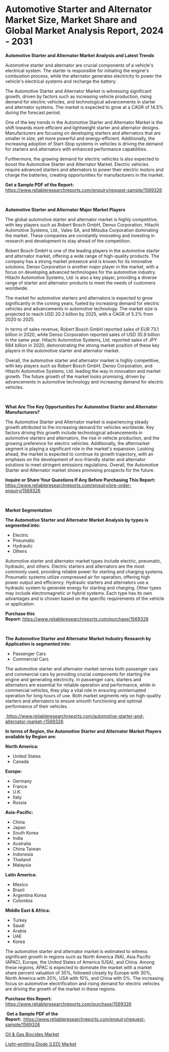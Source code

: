 <p><h1>Automotive Starter and Alternator Market Size, Market Share and Global Market Analysis Report, 2024 - 2031</h1></p><p><strong>Automotive Starter and Alternator Market Analysis and Latest Trends</strong></p>
<p><p>Automotive starter and alternator are crucial components of a vehicle's electrical system. The starter is responsible for initiating the engine's combustion process, while the alternator generates electricity to power the vehicle's electrical systems and recharge the battery. </p><p>The Automotive Starter and Alternator Market is witnessing significant growth, driven by factors such as increasing vehicle production, rising demand for electric vehicles, and technological advancements in starter and alternator systems. The market is expected to grow at a CAGR of 14.5% during the forecast period.</p><p>One of the key trends in the Automotive Starter and Alternator Market is the shift towards more efficient and lightweight starter and alternator designs. Manufacturers are focusing on developing starters and alternators that are smaller in size, yet more powerful and energy-efficient. Additionally, the increasing adoption of Start-Stop systems in vehicles is driving the demand for starters and alternators with enhanced performance capabilities.</p><p>Furthermore, the growing demand for electric vehicles is also expected to boost the Automotive Starter and Alternator Market. Electric vehicles require advanced starters and alternators to power their electric motors and charge the batteries, creating opportunities for manufacturers in the market.</p></p>
<p><strong>Get a Sample PDF of the Report:&nbsp;</strong> <a href="https://www.reliableresearchreports.com/enquiry/request-sample/1569326">https://www.reliableresearchreports.com/enquiry/request-sample/1569326</a></p>
<p>&nbsp;</p>
<p><strong>Automotive Starter and Alternator Major Market Players</strong></p>
<p><p>The global automotive starter and alternator market is highly competitive, with key players such as Robert Bosch GmbH, Denso Corporation, Hitachi Automotive Systems, Ltd., Valeo SA, and Mitsuba Corporation dominating the market. These companies are constantly innovating and investing in research and development to stay ahead of the competition.</p><p>Robert Bosch GmbH is one of the leading players in the automotive starter and alternator market, offering a wide range of high-quality products. The company has a strong market presence and is known for its innovative solutions. Denso Corporation is another major player in the market, with a focus on developing advanced technologies for the automotive industry. Hitachi Automotive Systems, Ltd. is also a key player, providing a diverse range of starter and alternator products to meet the needs of customers worldwide.</p><p>The market for automotive starters and alternators is expected to grow significantly in the coming years, fueled by increasing demand for electric vehicles and advancements in automotive technology. The market size is projected to reach USD 20.3 billion by 2025, with a CAGR of 5.2% from 2020 to 2025.</p><p>In terms of sales revenue, Robert Bosch GmbH reported sales of EUR 73.1 billion in 2020, while Denso Corporation reported sales of USD 35.9 billion in the same year. Hitachi Automotive Systems, Ltd. reported sales of JPY 684 billion in 2020, demonstrating the strong market position of these key players in the automotive starter and alternator market.</p><p>Overall, the automotive starter and alternator market is highly competitive, with key players such as Robert Bosch GmbH, Denso Corporation, and Hitachi Automotive Systems, Ltd. leading the way in innovation and market growth. The future growth of the market looks promising, driven by advancements in automotive technology and increasing demand for electric vehicles.</p></p>
<p>&nbsp;</p>
<p><strong>What Are The Key Opportunities For Automotive Starter and Alternator Manufacturers?</strong></p>
<p><p>The Automotive Starter and Alternator market is experiencing steady growth attributed to the increasing demand for vehicles worldwide. Key factors driving this growth include technological advancements in automotive starters and alternators, the rise in vehicle production, and the growing preference for electric vehicles. Additionally, the aftermarket segment is playing a significant role in the market's expansion. Looking ahead, the market is expected to continue its growth trajectory, with an emphasis on the development of eco-friendly starter and alternator solutions to meet stringent emissions regulations. Overall, the Automotive Starter and Alternator market shows promising prospects for the future.</p></p>
<p><strong>Inquire or Share Your Questions If Any Before Purchasing This Report:</strong> <a href="https://www.reliableresearchreports.com/enquiry/pre-order-enquiry/1569326">https://www.reliableresearchreports.com/enquiry/pre-order-enquiry/1569326</a></p>
<p>&nbsp;</p>
<p><strong>Market Segmentation</strong></p>
<p><strong>The Automotive Starter and Alternator Market Analysis by types is segmented into:</strong></p>
<p><ul><li>Electric</li><li>Pneumatic</li><li>Hydraulic</li><li>Others</li></ul></p>
<p><p>Automotive starter and alternator market types include electric, pneumatic, hydraulic, and others. Electric starters and alternators are the most commonly used, providing reliable power for starting and charging systems. Pneumatic systems utilize compressed air for operation, offering high power output and efficiency. Hydraulic starters and alternators use a hydraulic system to generate energy for starting and charging. Other types may include electromagnetic or hybrid systems. Each type has its own advantages and is chosen based on the specific requirements of the vehicle or application.</p></p>
<p><strong>Purchase this Report:&nbsp;</strong><a href="https://www.reliableresearchreports.com/purchase/1569326">https://www.reliableresearchreports.com/purchase/1569326</a></p>
<p>&nbsp;</p>
<p><strong>The Automotive Starter and Alternator Market Industry Research by Application is segmented into:</strong></p>
<p><ul><li>Passenger Cars</li><li>Commercial Cars</li></ul></p>
<p><p>The automotive starter and alternator market serves both passenger cars and commercial cars by providing crucial components for starting the engine and generating electricity. In passenger cars, starters and alternators are essential for reliable operation and performance, while in commercial vehicles, they play a vital role in ensuring uninterrupted operation for long hours of use. Both market segments rely on high-quality starters and alternators to ensure smooth functioning and optimal performance of their vehicles.</p></p>
<p><a href="https://www.reliableresearchreports.com/automotive-starter-and-alternator-market-r1569326">&nbsp;https://www.reliableresearchreports.com/automotive-starter-and-alternator-market-r1569326</a></p>
<p><strong>In terms of Region, the Automotive Starter and Alternator Market Players available by Region are:</strong></p>
<p>
    <p> <strong> North America: </strong>
        <ul>
            <li>United States</li>
            <li>Canada</li>
        </ul>
        </p> 
    <p> <strong> Europe: </strong>
        <ul>
            <li>Germany</li>
            <li>France</li>
            <li>U.K.</li>
            <li>Italy</li>
            <li>Russia</li>
        </ul>
        </p> 
    <p> <strong> Asia-Pacific: </strong>
        <ul>
            <li>China</li>
            <li>Japan</li>
            <li>South Korea</li>
            <li>India</li>
            <li>Australia</li>
            <li>China Taiwan</li>
            <li>Indonesia</li>
            <li>Thailand</li>
            <li>Malaysia</li>
        </ul>
        </p> 
    <p> <strong> Latin America: </strong>
        <ul>
            <li>Mexico</li>
            <li>Brazil</li>
            <li>Argentina Korea</li>
            <li>Colombia</li>
        </ul>
        </p> 
    <p> <strong> Middle East & Africa: </strong>
        <ul>
            <li>Turkey</li>
            <li>Saudi</li>
            <li>Arabia</li>
            <li>UAE</li>
            <li>Korea</li>
        </ul>
    </p>
    </p>
<p><p>The automotive starter and alternator market is estimated to witness significant growth in regions such as North America (NA), Asia Pacific (APAC), Europe, the United States of America (USA), and China. Among these regions, APAC is expected to dominate the market with a market share percent valuation of 35%, followed closely by Europe with 30%, North America with 20%, USA with 10%, and China with 5%. The increasing focus on automotive electrification and rising demand for electric vehicles are driving the growth of the market in these regions.</p></p>
<p><strong>Purchase this Report: </strong><a href="https://www.reliableresearchreports.com/purchase/1569326">https://www.reliableresearchreports.com/purchase/1569326</a></p>
<p>&nbsp;<strong>Get a Sample PDF of the Report:&nbsp;&nbsp;</strong><a href="https://www.reliableresearchreports.com/enquiry/request-sample/1569326">https://www.reliableresearchreports.com/enquiry/request-sample/1569326</a></p>
<p><strong></strong></p>
<p><p><a href="https://github.com/gracielawharr/Market-Research-Report-List-1/blob/main/oil-gas-biocides-market.md">Oil & Gas Biocides Market</a></p><p><a href="https://view.publitas.com/reportprime-1/light-emitting-diode-led-market-forecasts-market-trends-and-impact-analysis-2024-2031/">Light-emitting Diode (LED) Market</a></p></p>